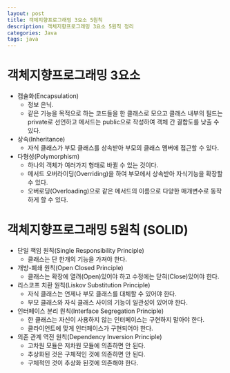 ```yaml
---
layout: post
title: 객체지향프로그래밍 3요소 5원칙
description: 객체지향프로그래밍 3요소 5원칙 정리
categories: Java
tags: java
---
```


# 객체지향프로그래밍 3요소
- 캡슐화(Encapsulation)  
  - 정보 은닉. 
  - 같은 기능을 목적으로 하는 코드들을 한 클래스로 모으고 클래스 내부의 필드는 private로 선언하고 메서드는 public으로 작성하여 객체 간 결합도를 낮출 수 있다.
- 상속(Inheritance) 
  - 자식 클래스가 부모 클래스를 상속받아 부모의 클래스 멤버에 접근할 수 있다.
- 다형성(Polymorphism) 
  - 하나의 객체가 여러가지 형태로 바뀔 수 있는 것이다. 
  - 메서드 오버라이딩(Overriding)을 하여 부모에서 상속받아 자식기능을 확장할 수 있다. 
  - 오버로딩(Overloading)으로 같은 메서드의 이름으로 다양한 매개변수로 동작하게 할 수 있다.

# 객체지향프로그래밍 5원칙 (SOLID)
- 단일 책임 원칙(Single Responsibility Principle)
  - 클래스는 단 한개의 기능을 가져야 한다.
- 개방-폐쇄 원칙(Open Closed Principle)
  - 클래스는 확장에 열려(Open)있어야 하고 수정에는 닫혀(Close)있어야 한다.
- 리스코프 치환 원칙(Liskov Substitution Principle)
  - 자식 클래스는 언제나 부모 클래스를 대체할 수 있어야 한다.
  - 부모 클래스와 자식 클래스 사이의 기능이 일관성이 있어야 한다.
- 인터페이스 분리 원칙(Interface Segregation Principle)
  - 한 클래스는 자신이 사용하지 않는 인터페이스는 구현하지 말아야 한다.
  - 클라이언트에 맞게 인터페이스가 구현되어야 한다.
- 의존 관계 역전 원칙(Dependency Inversion Principle)
  - 고차원 모듈은 저차원 모듈에 의존하면 안 된다. 
  - 추상화된 것은 구체적인 것에 의존하면 안 된다.
  - 구체적인 것이 추상화 된것에 의존해야 한다.
